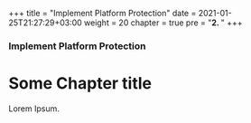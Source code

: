 +++
title = "Implement Platform Protection"
date = 2021-01-25T21:27:29+03:00
weight = 20
chapter = true
pre = "<b>2. </b>"
+++

### Implement Platform Protection

# Some Chapter title

Lorem Ipsum.